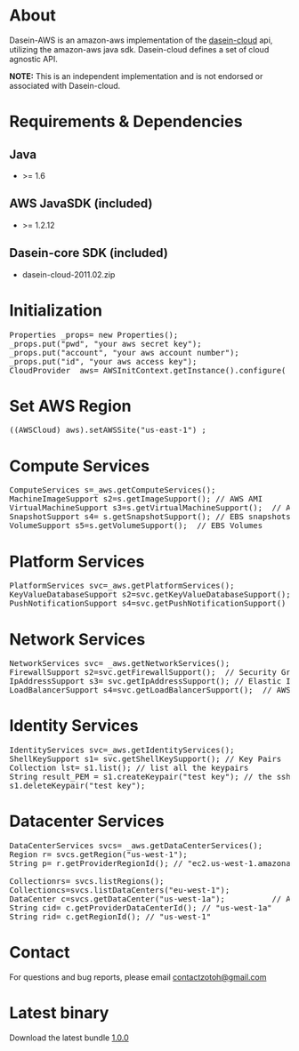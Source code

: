 # About
Dasein-AWS is an amazon-aws implementation of the [dasein-cloud](http://dasein-cloud.sourceforge.net/) api, utilizing the amazon-aws java sdk.  Dasein-cloud defines a set of cloud agnostic API.

<b>NOTE:</b> This is an independent implementation and is not endorsed or associated with
Dasein-cloud.

# Requirements & Dependencies

## Java
* &gt;= 1.6

## AWS JavaSDK (included)
* &gt;= 1.2.12

## Dasein-core SDK (included)
* dasein-cloud-2011.02.zip

# Initialization
<pre>
Properties _props= new Properties();
_props.put("pwd", "your aws secret key");
_props.put("account", "your aws account number");
_props.put("id", "your aws access key");
CloudProvider _aws= AWSInitContext.getInstance().configure(_props);  
</pre>

# Set AWS Region
<pre>
((AWSCloud)_aws).setAWSSite("us-east-1") ;
</pre>

# Compute Services
<pre>
ComputeServices s=_aws.getComputeServices();
MachineImageSupport s2=s.getImageSupport(); // AWS AMI
VirtualMachineSupport s3=s.getVirtualMachineSupport();  // AWS instances
SnapshotSupport s4= s.getSnapshotSupport(); // EBS snapshots
VolumeSupport s5=s.getVolumeSupport();  // EBS Volumes
</pre>

# Platform Services
<pre>
PlatformServices svc=_aws.getPlatformServices();
KeyValueDatabaseSupport s2=svc.getKeyValueDatabaseSupport(); // AWS SDB
PushNotificationSupport s4=svc.getPushNotificationSupport() ; // AWS SNS
</pre>

# Network Services
<pre>
NetworkServices svc= _aws.getNetworkServices();
FirewallSupport s2=svc.getFirewallSupport();  // Security Groups
IpAddressSupport s3= svc.getIpAddressSupport(); // Elastic IP
LoadBalancerSupport s4=svc.getLoadBalancerSupport();  // AWS ELB
</pre>

# Identity Services
<pre>
IdentityServices svc=_aws.getIdentityServices();
ShellKeySupport s1= svc.getShellKeySupport(); // Key Pairs
Collection<String> lst= s1.list(); // list all the keypairs
String result_PEM = s1.createKeypair("test key"); // the ssh key
s1.deleteKeypair("test key");
</pre>

# Datacenter Services
<pre>
DataCenterServices svcs= _aws.getDataCenterServices();
Region r= svcs.getRegion("us-west-1");
String p= r.getProviderRegionId(); // "ec2.us-west-1.amazonaws.com"

Collection<Region>rs= svcs.listRegions();
Collection<DataCenter>cs=svcs.listDataCenters("eu-west-1");
DataCenter c=svcs.getDataCenter("us-west-1a");          // AWS Availability Zones
String cid= c.getProviderDataCenterId(); // "us-west-1a"
String rid= c.getRegionId(); // "us-west-1"
</pre>



# Contact
For questions and bug reports, please email [contactzotoh@gmail.com](mailto:contactzotoh@gmail.com)



# Latest binary
Download the latest bundle [1.0.0](http://www.zotoh.com/packages/dasein-aws/stable/1.0.0/dasein-aws-1.0.0.zip)



